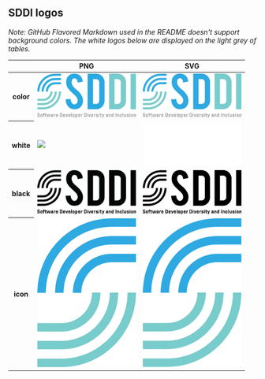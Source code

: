 ## SDDI logos

*Note: GitHub Flavored Markdown used in the README doesn't support background colors. The white logos below are displayed on the light grey of tables.*

<table class="logos-table">
	<thead>
		<tr>
			<th></th>
			<th>PNG</th>
			<th>SVG</th>
		</tr>
	</thead>	
    <tbody>
		<tr>
			<th>color</th>
			<td><a href="horizontal/color/sddi-horizontal-color.png" download><img src="horizontal/color/sddi-horizontal-color.png" width="200"></a></td>
			<td><a href="horizontal/color/sddi-horizontal-color.svg" download><img src="horizontal/color/sddi-horizontal-color.svg" width="200"></a></td>
		</tr>
		<tr>
			<th>white</th>
			<td><a href="horizontal/white/sddi-horizontal-white.png" download><img src="whorizontal/white/sddi-horizontal-white.png" width="200"></a></td>
			<td><a href="horizontal/white/sddi-horizontal-white.svg" download><img src="horizontal/white/sddi-horizontal-white.svg" width="200"></a></td>
		</tr>
		<tr>
			<th>black</th>
			<td><a href="horizontal/black/sddi-horizontal-black.png" download><img src="horizontal/black/sddi-horizontal-black.png" width="200"></a></td>
			<td><a href="horizontal/black/sddi-horizontal-black.svg" download><img src="horizontal/black/sddi-horizontal-black.svg" width="200"></a></td>
		</tr>
	    	<tr>
			<th>icon</th>
			<td><a href="icon/color/sddi-icon-color.png" download><img src="icon/color/sddi-icon-color.png" width="200"></a></td>
			<td><a href="icon/color/sddi-icon-color.svg" download><img src="icon/color/sddi-icon-color.svg" width="200"></a></td>
		</tr>
	</tbody>	
</table>

